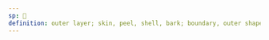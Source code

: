 ```yaml
---
sp: 󱥘
definition: outer layer; skin, peel, shell, bark; boundary, outer shape
---
```

<!-- selo is about an often protective layer that's around something. stuff like tree bark and a tortoise's shell, or maybe even walls protecting a city from scary monsters or whatever. some people also like to use selo to mean hugging, as in "mi selo e sina". when you hug them, you're creating a protective layer around them. it's cute. -->